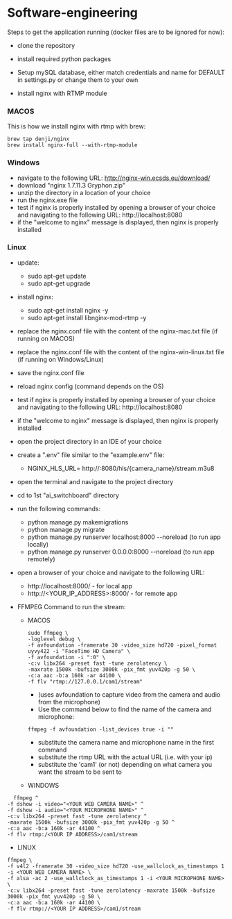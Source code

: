# Software-engineering

Steps to get the application running (docker files are to be ignored for now):

- clone the repository
- install required python packages

- Setup mySQL database, either match credentials and name for DEFAULT in settings.py or change them to your own

- install nginx with RTMP module

### MACOS
This is how we install nginx with rtmp with brew:
```{MACOS Brew NGINX-RTMP Installation}
brew tap denji/nginx
brew install nginx-full --with-rtmp-module
```

### Windows
- navigate to the following URL: http://nginx-win.ecsds.eu/download/
- download "nginx 1.7.11.3 Gryphon.zip"
- unzip the directory in a location of your choice
- run the nginx.exe file
- test if nginx is properly installed by opening a browser of your choice and navigating to the following URL: http://localhost:8080
- if the "welcome to nginx" message is displayed, then nginx is properly installed


### Linux
- update:
  - sudo apt-get update
  - sudo apt-get upgrade
- install nginx:
  - sudo apt-get install nginx -y
  - sudo apt-get install libnginx-mod-rtmp -y


- replace the nginx.conf file with the content of the nginx-mac.txt file (if running on MACOS)
- replace the nginx.conf file with the content of the nginx-win-linux.txt file (if running on Windows/Linux)
- save the nginx.conf file
- reload nginx config (command depends on the OS)
- test if nginx is properly installed by opening a browser of your choice and navigating to the following URL: http://localhost:8080
- if the "welcome to nginx" message is displayed, then nginx is properly installed
- open the project directory in an IDE of your choice
- create a ".env" file similar to the "example.env" file:
  - NGINX_HLS_URL= http://<YOUR IP HERE>:8080/hls/{camera_name}/stream.m3u8
- open the terminal and navigate to the project directory
- cd to 1st "ai_switchboard" directory
- run the following commands:
  - python manage.py makemigrations
  - python manage.py migrate
  - python manage.py runserver localhost:8000 --noreload (to run app locally)
  - python manage.py runserver 0.0.0.0:8000 --noreload (to run app remotely)
- open a browser of your choice and navigate to the following URL:
  - http://localhost:8000/ - for local app
  - http://<YOUR_IP_ADDRESS>:8000/ - for remote app


- FFMPEG Command to run the stream:
  - MACOS
    ```{MACOS}
    sudo ffmpeg \
    -loglevel debug \
    -f avfoundation -framerate 30 -video_size hd720 -pixel_format uyvy422 -i "FaceTime HD Camera" \
    -f avfoundation -i ":0" \
    -c:v libx264 -preset fast -tune zerolatency \
    -maxrate 1500k -bufsize 3000k -pix_fmt yuv420p -g 50 \
    -c:a aac -b:a 160k -ar 44100 \
    -f flv "rtmp://127.0.0.1/cam1/stream"
    ```
    - (uses avfoundation to capture video from the camera and audio from the microphone)
    - Use the command below to find the name of the camera and microphone:
    ```{MACOS}
    ffmpeg -f avfoundation -list_devices true -i ""
    ```
    - substitute the camera name and microphone name in the first command 
    - substitute the rtmp URL with the actual URL (i.e. with your ip) 
    - substitute the 'cam1' (or not) depending on what camera you want the stream to be sent to
    
  - WINDOWS
```
  ffmpeg ^
-f dshow -i video="<YOUR WEB CAMERA NAME>" ^
-f dshow -i audio="<YOUR MICROPHONE NAME>" ^
-c:v libx264 -preset fast -tune zerolatency ^
-maxrate 1500k -bufsize 3000k -pix_fmt yuv420p -g 50 ^
-c:a aac -b:a 160k -ar 44100 ^
-f flv rtmp:/<YOUR IP ADDRESS>/cam1/stream
```

  - LINUX
```
ffmpeg \
-f v4l2 -framerate 30 -video_size hd720 -use_wallclock_as_timestamps 1 -i <YOUR WEB CAMERA NAME> \
-f alsa -ac 2 -use_wallclock_as_timestamps 1 -i <YOUR MICROPHONE NAME> \
-c:v libx264 -preset fast -tune zerolatency -maxrate 1500k -bufsize 3000k -pix_fmt yuv420p -g 50 \
-c:a aac -b:a 160k -ar 44100 \
-f flv rtmp://<YOUR IP ADDRESS>/cam1/stream
```
